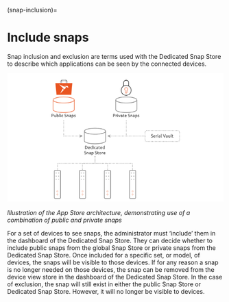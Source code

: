 (snap-inclusion)=
# Include snaps

Snap inclusion and exclusion are terms used with the Dedicated Snap Store to describe which applications can be seen by the connected devices. 

![Illustration of the App Store architecture, demonstrating use of a combination of public and private snaps](../images/snap-inclusion.png)

*Illustration of the App Store architecture, demonstrating use of a combination of public and private snaps*

For a set of devices to see snaps, the administrator must ‘include’ them in the dashboard of the Dedicated Snap Store. They can decide whether to include public snaps from the global Snap Store or private snaps from the Dedicated Snap Store. Once included for a specific set, or model, of devices, the snaps will be visible to those devices. If for any reason a snap is no longer needed on those devices, the snap can be removed from the device view store in the dashboard of the Dedicated Snap Store. In the case of exclusion, the snap will still exist in either the public Snap Store or Dedicated Snap Store. However, it will no longer be visible to devices.
